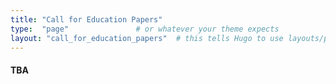 ```yaml
---
title: "Call for Education Papers"
type:  "page"               # or whatever your theme expects
layout: "call_for_education_papers"  # this tells Hugo to use layouts/page/call_for_full_papers.html
---
```


#### TBA
